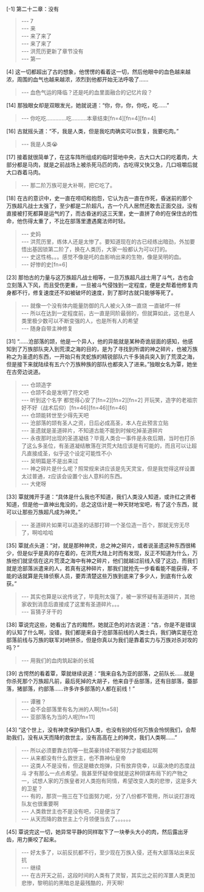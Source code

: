 
[-1] 第二十二章：没有
>--- 7<br>
>--- 来<br>
>--- 来了来了<br>
>--- 来了来了<br>
>--- 洪荒历更新了章节没有<br>
>--- 第一<br>

[4] 这一切都超出了古的想象，他愣愣的看着这一切，然后他眼中的血色越来越浓，周围的血气也越来越浓，浓烈到他都开始无法呼吸了……
>--- 血色气运的降临？还是吒的血里面融合的记忆片段？<br>

[14] 那独眼女却是双眼发光，她就说道：“你，你，你，你吃，吃……”
>--- 你吃吃.............吃..........本章结束[fn=4][fn=4][fn=4]<br>

[16] 古就摇头道：“不，我是人类，但是我吃肉确实可以恢复，我要吃肉。”
>--- 我是人类😭<br>

[17] 接着就很简单了，在这车阵所组成的临时营地中央，古大口大口的吃着肉，大部分都是马肉，就是之前战场上被杀死马匹的肉，古吃得又快又急，几口咀嚼后就大口吞着马肉。
>--- 那二阶万族可是大补啊，把它吃了。<br>

[18] 在古的意识中，史一直在唠叨和抱怨，它认为古一直在作死，昏迷前的那个万族超凡战士太强了，至少都是二阶超凡，古一个凡人居然还敢去正面交战，没有直接被打死都算是运气的了，而古昏迷的这三天里，史一直拼了命的在保住古的性命，他伤得太重了，不比在部落里遭遇魔法师时轻。
>--- 史妈<br>
>--- 洪荒历里，练体人还是太惨了。要知道现在的古已经练出暗劲，外加要悟出基因锁第二阶了，换在人类历，大家一般都认为可以打的。<br>
>--- 史这性格。。。感觉不像是吒的血影响出来的生物，像是吴明的血。<br>
>--- 好惨的史[fn=6]<br>

[23] 那怕古的力量与这万族超凡战士相等，一旦万族超凡战士用了斗气，古也会立刻落入下风，而且受伤更重，一旦被斗气侵蚀到一定程度，便是史帮着他修复肉身都不行，修复速度还不如被破坏的速度，到了那时古就只能够等死了。
>--- 就像一个没有体内能量防御的凡人被火入体一直烧  一直破坏一样<br>
>--- 所以在达到一定程度前，古一直是同阶最弱的，但就算如此，这也是人类里极少数可以不断变强的人，也是所有人的希望<br>
>--- 随身自带主神修复<br>

[31] “……沧部落的颉，他是一个异人，他的异能就是某种奇诡层面的感知，他感知到了万族部队突入到荒漠之海的目的，是为了寻找到所谓的神之碎片，也被万族称之为圣遗的东西，一开始只有灵蛇族的精锐部队六千多骑兵突入到了荒漠之海，但是接下来就陆续有五六个万族种族的部队也都突入了进来。”独眼女名为覃，她坐在古旁边说道。
>--- 仓颉造字<br>
>--- 仓颉不会是发明了符文吧<br>
>--- 听到这个名字 都觉得心安了[fn=2][fn=2][fn=2]  开玩笑，造字的老祖宗好不好（战术后仰）[fn=46][fn=46][fn=46]<br>
>--- 仓颉能转世至少得先天吧<br>
>--- 沧部落的颉有圣人之资，日后必成高圣，本人在此预言立贴<br>
>--- 圣遗就是圣道碎片，不知道古能不能到时候吃掉圣道碎片<br>
>--- 永夜那时出现的圣道凝结？毕竟人类合一事件是永夜后期，当时也打杀了这么多圣位，有圣道凝结散落在洪荒大陆应该是有可能的，而且可以让超凡直接成圣，似乎这个设定可能性不小<br>
>--- 吴明篇是不是出来过<br>
>--- 神之碎片是什么呢？照常规来讲应该是先天灵宝，但是我觉得这样设置太过普通，z应该会设置个出人意料的东西。<br>
>--- 大佬呀<br>

[33] 覃就摊开手道：“具体是什么我也不知道，我们人类没人知道，或许红之贤者知道，但是他一直神出鬼没的，总之这估计是一种天财地宝吧，有了这个东西，就可以让那些万族超凡成为神灵。”
>--- 圣道碎片如果可以造圣的话那打碎一个圣位造一百个，那就无穷无尽了，啊哈哈哈<br>

[35] 覃就点头道：“对，就是那种神灵，总之神之碎片，或者说圣遗这种东西很稀少，但是似乎是真的存在着的，在洪荒大陆上时而有发现，反正不知道为什么，万族他们就坚信在这片荒漠之海中有神之碎片，他们就越过前线入侵了这边，而我们就是沧部落派遣来的人，若真有这种碎片，那我们就抢先一步看看能不能获得，不能的话就算是先锋侦察人员，要弄清楚这些万族到底来了多少人，到底有什么收获。”
>--- 其实也算是以讹传讹了，毕竟刑太强了，被一家怀疑有圣道碎片，其他家收到消息后直接成了这里有圣道碎片。。。<br>
>--- 盲猜子牙干的<br>

[38] 覃说完这些，她看出了古的黯然，她就正色的对古说道：“古，你是不是错误的认知了什么啊，没错，我们都是来自于沧部落前线的人类士兵，我们确实是在沧部落前线与万族的联军对峙拼杀，但是你真以为我们是靠着实力与万族对杀对攻的吗？”
>--- 用我们的血肉筑起新的长城<br>

[39] 古愕然的看着覃，覃就继续说道：“我来自名为亚的部落，之前队长……就是你杀死那个万族超凡前，最后死掉的大胡子，他来自于岳部落，还有目部落，蚕部落，猪部落，约部落……许多许多部落的人都在前线！”
>--- 谭雅？<br>
>--- 会不会部落里有名为洲的人啊[fn=58]<br>
>--- 亚部落名为当的人呢[fn=11]<br>

[43] “这个世上，没有神灵保护我们人类，也没有别的任何万族会怜悯我们，会帮助我们，没有从天而降的救世主，没有高高在上的神灵，我们人类啊……”
>--- 所以必须要靠古钧等一批英豪持续不断努力才能崛起啊<br>
>--- 从来都没有什么救世主，也不靠神仙皇帝<br>
>--- 这类人不是没有，但这是糖衣炮弹，只有放弃侥幸，以最决绝的态度战斗 才有那么一点点希望。我甚至怀疑帝俊就是这种阴谋布局下的产物之一，试想人家的万族皇者对人类抱有同情，希望改变人类的悲惨，这是多大的卫星？<br>
>--- 有的，那货一拖三在下位面努力呢，分了八份都不管用，所以说打游戏队友也很重要啊<br>
>--- 人类救世主也不是没有吧，只是便当了<br>
>--- 从天而降的救世主上个月领便当去了。。。。。。<br>

[45] 覃说完这一切，她异常平静的同样取下了一块拳头大小的肉，然后露出牙齿，用力撕咬了起来。
>--- 好太多了，以前反抗都不行，至少现在万族入侵，还有大部落站出来反抗<br>
>--- 继续<br>
>--- 在古开天之前，这段时间的人类有了灵智，其实比之前的浑噩人类更加悲惨，黎明前的黑暗总是最残酷的，开天啊!<br>
